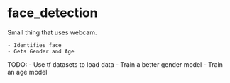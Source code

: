 # face_detection

Small thing that uses webcam.

    - Identifies face
    - Gets Gender and Age

TODO:
    - Use tf datasets to load data
    - Train a better gender model
    - Train an age model
